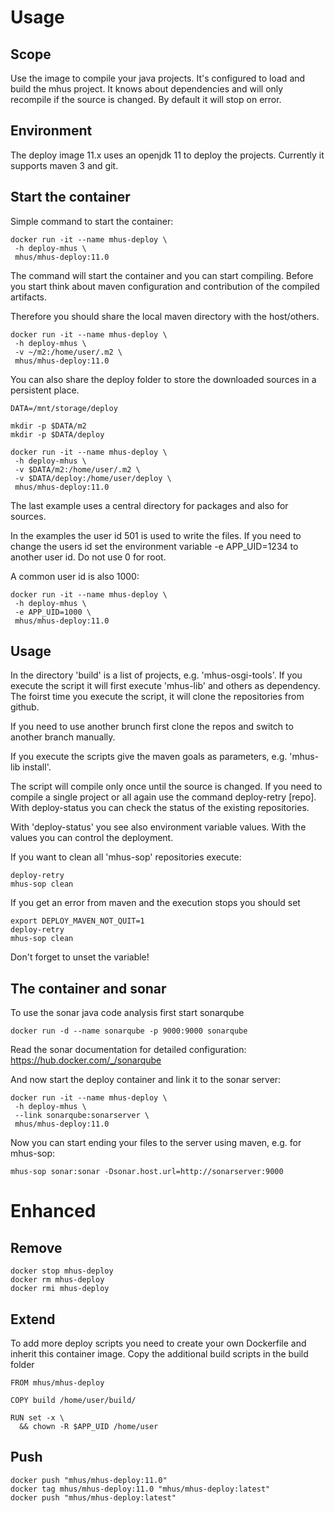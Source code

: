# Usage

## Scope

Use the image to compile your java projects. It's configured to load and build the mhus project. 
It knows about dependencies and will only recompile if the source is changed. By default 
it will stop on error.

## Environment

The deploy image 11.x uses an openjdk 11 to deploy the projects. Currently it supports 
maven 3 and git.

## Start the container

Simple command to start the container:

```
docker run -it --name mhus-deploy \
 -h deploy-mhus \
 mhus/mhus-deploy:11.0
```

The command will start the container and you can start compiling. Before you start 
think about maven configuration and contribution of the compiled artifacts.

Therefore you should share the local maven directory with the host/others.

```
docker run -it --name mhus-deploy \
 -h deploy-mhus \
 -v ~/m2:/home/user/.m2 \
 mhus/mhus-deploy:11.0
```

You can also share the deploy folder to store the downloaded sources in a persistent 
place.

```
DATA=/mnt/storage/deploy

mkdir -p $DATA/m2
mkdir -p $DATA/deploy

docker run -it --name mhus-deploy \
 -h deploy-mhus \
 -v $DATA/m2:/home/user/.m2 \
 -v $DATA/deploy:/home/user/deploy \
 mhus/mhus-deploy:11.0
```

The last example uses a central directory for packages and also for sources.

In the examples the user id 501 is used to write the files. If you need to change the 
users id set the environment variable -e APP_UID=1234 to another user id. Do not use 
0 for root.

A common user id is also 1000:

```
docker run -it --name mhus-deploy \
 -h deploy-mhus \
 -e APP_UID=1000 \
 mhus/mhus-deploy:11.0
```

## Usage

In the directory 'build' is a list of projects, e.g. 'mhus-osgi-tools'. If you execute 
the script it will first execute 'mhus-lib' and others as dependency. The foirst time 
you execute the script, it will clone the repositories from github.

If you need to use another brunch first clone the repos and switch to another branch 
manually.

If you execute the scripts give the maven goals as parameters, e.g. 'mhus-lib install'. 

The script will compile only once until the source is changed. If you need to compile 
a single project or all again use the command deploy-retry [repo]. With deploy-status 
you can check the status of the existing repositories.

With 'deploy-status' you see also environment variable values. With the values you 
can control the deployment.

If you want to clean all 'mhus-sop' repositories execute:

```
deploy-retry
mhus-sop clean
```

If you get an error from maven and the execution stops you should set

```
export DEPLOY_MAVEN_NOT_QUIT=1
deploy-retry
mhus-sop clean
```

Don't forget to unset the variable!

## The container and sonar

To use the sonar java code analysis first start sonarqube

```
docker run -d --name sonarqube -p 9000:9000 sonarqube
```

Read the sonar documentation for detailed configuration: https://hub.docker.com/_/sonarqube

And now start the deploy container and link it to the sonar server:

```
docker run -it --name mhus-deploy \
 -h deploy-mhus \
 --link sonarqube:sonarserver \
 mhus/mhus-deploy:11.0
```

Now you can start ending your files to the server using maven, e.g. for mhus-sop:

```
mhus-sop sonar:sonar -Dsonar.host.url=http://sonarserver:9000
```


# Enhanced

## Remove
```
docker stop mhus-deploy
docker rm mhus-deploy
docker rmi mhus-deploy
```

## Extend

To add more deploy scripts you need to create your own Dockerfile and inherit this container image. Copy the additional build scripts in the build folder

```
FROM mhus/mhus-deploy

COPY build /home/user/build/

RUN set -x \
  && chown -R $APP_UID /home/user
```

## Push
```
docker push "mhus/mhus-deploy:11.0"
docker tag mhus/mhus-deploy:11.0 "mhus/mhus-deploy:latest"
docker push "mhus/mhus-deploy:latest"
```
